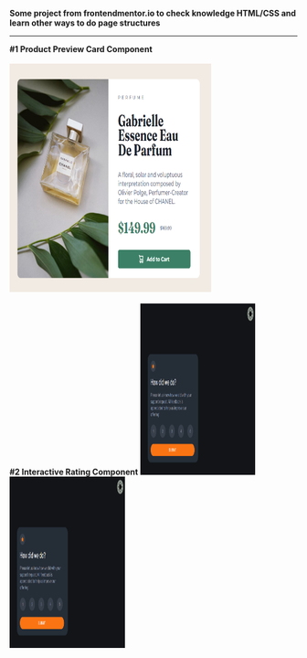 <strong>Some project from frontendmentor.io to check knowledge HTML/CSS and learn other ways to do page structures</strong>
<hr>
<strong>#1 Product Preview Card Component</strong>
<br> <br>
<img src="/Product-Preview-Card-Component/image/Product-Preview-Card-Component.jpg" width="70%" height="400" alt="Result photo">
<br> <br>
<strong>#2 Interactive Rating Component</strong>
<img src="/Interactive-Rating-Component/images/Result1.png" width="40%" height="300" alt="Result photo">
<img src="/Interactive-Rating-Component/images/Result1.png" width="40%" height="300" alt="Result  after clicking">
